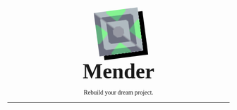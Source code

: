 <style>
    @font-face {
        font-family: "Mindustry";
        src: url("./public/font.ttf");
    }

    * {
        font-family: "Mindustry";
    }
</style>

<center>
    <img src="./mender.svg" width="100" style="transform: rotate(-7.5deg); box-shadow: 10px 10px black" />
    <p style="margin: 0.5rem; font-weight: bold;font-size: 3rem;">Mender</p>
    <p>Rebuild your dream project.</p>
    <hr />
</center>
